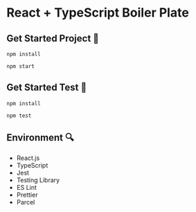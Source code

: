 # React + TypeScript  Boiler Plate

## Get Started Project 🚀

```shell
npm install

npm start
```

## Get Started Test 🧪

```shell
npm install

npm test
```

## Environment 🔍

- React.js
- TypeScript
- Jest
- Testing Library
- ES Lint
- Prettier
- Parcel
